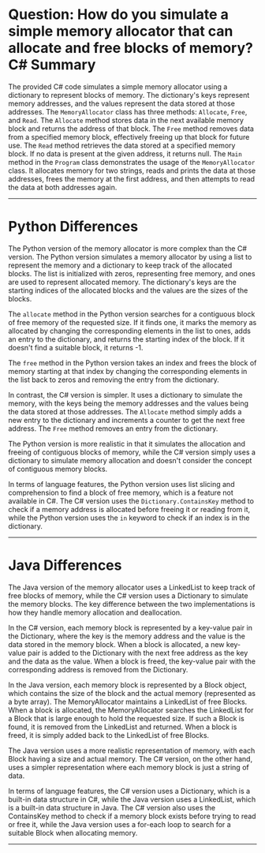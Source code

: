 # Question: How do you simulate a simple memory allocator that can allocate and free blocks of memory? C# Summary

The provided C# code simulates a simple memory allocator using a dictionary to represent blocks of memory. The dictionary's keys represent memory addresses, and the values represent the data stored at those addresses. The `MemoryAllocator` class has three methods: `Allocate`, `Free`, and `Read`. The `Allocate` method stores data in the next available memory block and returns the address of that block. The `Free` method removes data from a specified memory block, effectively freeing up that block for future use. The `Read` method retrieves the data stored at a specified memory block. If no data is present at the given address, it returns null. The `Main` method in the `Program` class demonstrates the usage of the `MemoryAllocator` class. It allocates memory for two strings, reads and prints the data at those addresses, frees the memory at the first address, and then attempts to read the data at both addresses again.

---

# Python Differences

The Python version of the memory allocator is more complex than the C# version. The Python version simulates a memory allocator by using a list to represent the memory and a dictionary to keep track of the allocated blocks. The list is initialized with zeros, representing free memory, and ones are used to represent allocated memory. The dictionary's keys are the starting indices of the allocated blocks and the values are the sizes of the blocks.

The `allocate` method in the Python version searches for a contiguous block of free memory of the requested size. If it finds one, it marks the memory as allocated by changing the corresponding elements in the list to ones, adds an entry to the dictionary, and returns the starting index of the block. If it doesn't find a suitable block, it returns -1.

The `free` method in the Python version takes an index and frees the block of memory starting at that index by changing the corresponding elements in the list back to zeros and removing the entry from the dictionary.

In contrast, the C# version is simpler. It uses a dictionary to simulate the memory, with the keys being the memory addresses and the values being the data stored at those addresses. The `Allocate` method simply adds a new entry to the dictionary and increments a counter to get the next free address. The `Free` method removes an entry from the dictionary.

The Python version is more realistic in that it simulates the allocation and freeing of contiguous blocks of memory, while the C# version simply uses a dictionary to simulate memory allocation and doesn't consider the concept of contiguous memory blocks.

In terms of language features, the Python version uses list slicing and comprehension to find a block of free memory, which is a feature not available in C#. The C# version uses the `Dictionary.ContainsKey` method to check if a memory address is allocated before freeing it or reading from it, while the Python version uses the `in` keyword to check if an index is in the dictionary.

---

# Java Differences

The Java version of the memory allocator uses a LinkedList to keep track of free blocks of memory, while the C# version uses a Dictionary to simulate the memory blocks. The key difference between the two implementations is how they handle memory allocation and deallocation.

In the C# version, each memory block is represented by a key-value pair in the Dictionary, where the key is the memory address and the value is the data stored in the memory block. When a block is allocated, a new key-value pair is added to the Dictionary with the next free address as the key and the data as the value. When a block is freed, the key-value pair with the corresponding address is removed from the Dictionary.

In the Java version, each memory block is represented by a Block object, which contains the size of the block and the actual memory (represented as a byte array). The MemoryAllocator maintains a LinkedList of free Blocks. When a block is allocated, the MemoryAllocator searches the LinkedList for a Block that is large enough to hold the requested size. If such a Block is found, it is removed from the LinkedList and returned. When a block is freed, it is simply added back to the LinkedList of free Blocks.

The Java version uses a more realistic representation of memory, with each Block having a size and actual memory. The C# version, on the other hand, uses a simpler representation where each memory block is just a string of data.

In terms of language features, the C# version uses a Dictionary, which is a built-in data structure in C#, while the Java version uses a LinkedList, which is a built-in data structure in Java. The C# version also uses the ContainsKey method to check if a memory block exists before trying to read or free it, while the Java version uses a for-each loop to search for a suitable Block when allocating memory.

---
